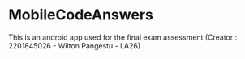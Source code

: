 # MobileCodeAnswers
This is an android app used for the final exam assessment (Creator : 2201845026 - Wilton Pangestu - LA26)
